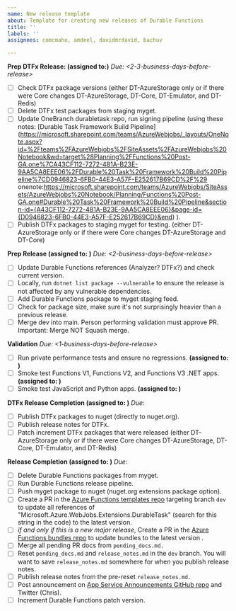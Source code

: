 ```yaml
---
name: New release template
about: Template for creating new releases of Durable Functions
title: ''
labels: ''
assignees: comcmaho, amdeel, davidmrdavid, bachuv

---
```


**Prep DTFx Release: (assigned to:)**
_Due: <2-3-business-days-before-release>_
- [ ] Check DTFx package versions (either DT-AzureStorage only or if there were Core changes DT-AzureStorage, DT-Core, DT-Emulator, and DT-Redis)
- [ ] Delete DTFx test packages from staging myget.
- [ ] Update OneBranch durabletask repo, run signing pipeline (using these notes:  [Durable Task Framework Build Pipeline] (https://microsoft.sharepoint.com/teams/AzureWebjobs/_layouts/OneNote.aspx?id=%2Fteams%2FAzureWebjobs%2FSiteAssets%2FAzureWebjobs%20Notebook&wd=target%28Planning%2FFunctions%20Post-GA.one%7CA43CF112-7272-481A-B23E-9AA5CA8EEE06%2FDurable%20Task%20Framework%20Build%20Pipeline%7CD0946823-6FB0-44E3-A57F-E252617B69CD%2F%29
onenote:https://microsoft.sharepoint.com/teams/AzureWebjobs/SiteAssets/AzureWebjobs%20Notebook/Planning/Functions%20Post-GA.one#Durable%20Task%20Framework%20Build%20Pipeline&section-id={A43CF112-7272-481A-B23E-9AA5CA8EEE06}&page-id={D0946823-6FB0-44E3-A57F-E252617B69CD}&end) ).
- [ ] Publish DTFx packages to staging myget for testing. (either DT-AzureStorage only or if there were Core changes DT-AzureStorage and DT-Core)

**Prep Release (assigned to: )**
_Due: <2-business-days-before-release>_
- [ ] Update Durable Functions references (Analyzer? DTFx?) and check current version.
- [ ] Locally, run `dotnet list package --vulnerable` to ensure the release is not affected by any vulnerable dependencies.
- [ ] Add Durable Functions package to myget staging feed.
- [ ] Check for package size, make sure it's not surprisingly heavier than a previous release.
- [ ] Merge dev into main. Person performing validation must approve PR. Important: Merge NOT Squash merge.

**Validation**
_Due: <1-business-days-before-release>_
- [ ] Run private performance tests and ensure no regressions. **(assigned to: )**
- [ ] Smoke test Functions V1, Functions V2, and Functions V3 .NET apps. **(assigned to: )**
- [ ] Smoke test JavaScript and Python apps. **(assigned to: )**

**DTFx Release Completion (assigned to: )**
_Due: <release-deadline>_
- [ ] Publish DTFx packages to nuget (directly to nuget.org).
- [ ] Publish release notes for DTFx.
- [ ] Patch increment DTFx packages that were released (either DT-AzureStorage only or if there were Core changes DT-AzureStorage, DT-Core, DT-Emulator, and DT-Redis)

**Release Completion (assigned to: )**
_Due: <release-deadline>_
- [ ] Delete Durable Functions packages from myget.
- [ ] Run Durable Functions release pipeline.
- [ ] Push myget package to nuget (nuget.org extensions package option).
- [ ] Create a PR in the [Azure Functions templates repo](https://github.com/Azure/azure-functions-templates) targeting branch `dev` to update all references of "Microsoft.Azure.WebJobs.Extensions.DurableTask" (search for this string in the code) to the latest version.
- [ ] _if and only if this is a new major release_, Create a PR in the [Azure Functions bundles repo](https://github.com/Azure/azure-functions-extension-bundles) to update bundles to the latest version .
- [ ] Merge all pending PR docs from `pending_docs.md.`
- [ ] Reset `pending_docs.md` and `release_notes.md` in the `dev` branch. You will want to save `release_notes.md` somewhere for when you publish release notes.
- [ ] Publish release notes from the pre-reset `release_notes.md.`
- [ ] Post announcement on [App Service Announcements GitHub repo](https://github.com/Azure/app-service-announcements) and Twitter (Chris).
- [ ] Increment Durable Functions patch version.
